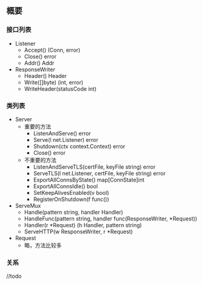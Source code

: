 
## 概要

### 接口列表

- Listener
  - Accept() (Conn, error)
  - Close() error
  - Addr() Addr
- ResponseWriter
  - Header() Header
  - Write([]byte) (int, error)
  - WriteHeader(statusCode int)

### 类列表

- Server
  - 重要的方法
    - ListenAndServe() error
    - Serve(l net.Listener) error
    - Shutdown(ctx context.Context) error
    - Close() error
  - 不重要的方法
    - ListenAndServeTLS(certFile, keyFile string) error
    - ServeTLS(l net.Listener, certFile, keyFile string) error
    - ExportAllConnsByState() map[ConnState]int
    - ExportAllConnsIdle() bool
    - SetKeepAlivesEnabled(v bool)
    - RegisterOnShutdown(f func())
- ServeMux
  - Handle(pattern string, handler Handler)
  - HandleFunc(pattern string, handler func(ResponseWriter, *Request))
  - Handler(r *Request) (h Handler, pattern string)
  - ServeHTTP(w ResponseWriter, r *Request)
- Request
  - 略，方法比较多

### 关系

//todo
